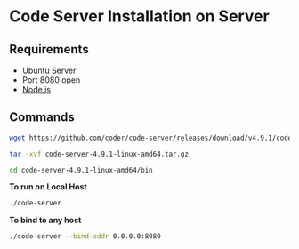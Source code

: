 # Code Server Installation on Server

## Requirements 
- Ubuntu Server
- Port 8080 open
- [Node js](https://nodejs.org/en)

## Commands

```bash
wget https://github.com/coder/code-server/releases/download/v4.9.1/code-server-4.9.1-linux-amd64.tar.gz

tar -xvf code-server-4.9.1-linux-amd64.tar.gz

cd code-server-4.9.1-linux-amd64/bin

```

**To run on Local Host**

```bash
./code-server
```

**To bind to any host**

```bash
./code-server --bind-addr 0.0.0.0:8080
```

